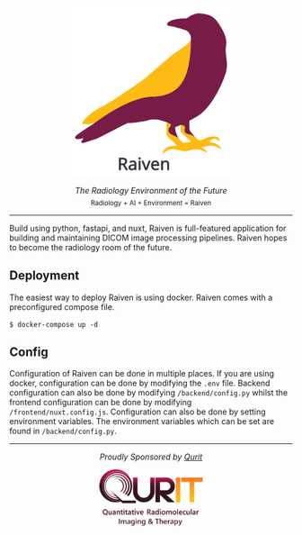 <p align="center">
  <img src="./assets/raiven-logo-text.svg" alt="Raiven Logo" style="height:300px"/>
</p>
<p align="center">
  <em>The Radiology Environment of the Future</em></br>
  <sub>Radiology + AI + Environment  = Raiven</sub>
</p>
<p align="center">
</p>

---

Build using python, fastapi, and nuxt, Raiven is full-featured application for building and maintaining DICOM image processing pipelines. Raiven hopes to become the radiology room of the future.


## Deployment

The easiest way to deploy Raiven is using docker. Raiven comes with a preconfigured compose file.

<div class="termy">

```console
$ docker-compose up -d
```
</div>

## Config

Configuration of Raiven can be done in multiple places. If you are using docker, configuration
can be done by modifying the `.env` file. Backend configuration can also be done by modifying `/backend/config.py` whilst
the frontend configuration can be done by modifying `/frontend/nuxt.config.js`. Configuration can also be done by
setting environment variables. The environment variables which can be set are found in `/backend/config.py`.

---

<p align="center">
  <em>Proudly Sponsored by <a href="https://qurit.ca">Qurit</a></em>
</p>
<p align="center">
  <img src="./assets/qurit-logo-text.png" alt="Qurit Logo" style="max-height: 100px" />
</p>
